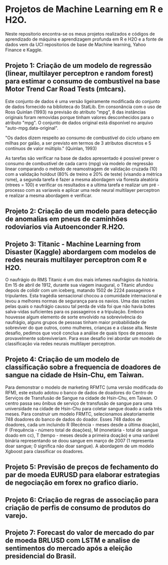 # Projetos de Machine Learning em R e H2O.

Neste repositorio encontra-se os meus projetos realizados e códigos de aprendizado de máquina e aprendizagem profunda em R e H2O e a fonte de dados vem da UCI repositorios de base de Machine learning, Yahoo Finance e Kaggle.

## Projeto 1: Criação de um modelo de regressão (linear, multilayer perceptron e random forest) para estimar o consumo de combustivel na base Motor Trend Car Road Tests (mtcars).

Este conjunto de dados é uma versão ligeiramente modificada do conjunto de dados fornecido na biblioteca do StatLib. Em consonância com o uso de Ross Quinlan (1993) na previsão do atributo "mpg", 8 das instâncias originais foram removidas porque tinham valores desconhecidos para o atributo "mpg". O conjunto de dados original está disponível no arquivo "auto-mpg.data-original".

"Os dados dizem respeito ao consumo de combustível do ciclo urbano em milhas por galão, a ser previsto em termos de 3 atributos discretos e 5 contínuos de valor múltiplo." (Quinlan, 1993)

As tarefas são verificar na base de dados apresentado é possivel prever o consumo de combustível de cada carro (mpg) via modelo de regressão linear comparando o método de reamostragem de validação cruzada (10) com a validação holdout (80% de treino e 20% de teste) (visando a métrica rsme), a segunda tarefa é fazer a mesma abordagem via floresta aleatória (ntrees = 100) e verificar os resultados e a ultima tarefa e realizar um pré - processo com as variaveis e aplicar uma rede neural multilayer perceptron e realizar a mesma abordagem e verificar.

## Projeto 2: Criação de um modelo para detecção de anomalias em pneus de caminhões rodoviarios via Autoenconder R.H2O.



## Projeto 3: Titanic - Machine Learning from Disaster (Kaggle) abordargem com modelos de redes neurais multilayer perceptron com R e H2O.

O naufrágio do RMS Titanic é um dos mais infames naufrágios da história. Em 15 de abril de 1912, durante sua viagem inaugural, o Titanic afundou depois de colidir com um iceberg, matando 1502 de 2224 passageiros e tripulantes. Esta tragédia sensacional chocou a comunidade internacional e levou a melhores normas de segurança para os navios.
Uma das razões pelas quais o naufrágio causou tal perda de vida foi que não havia botes salva-vidas suficientes para os passageiros e a tripulação. Embora houvesse algum elemento de sorte envolvido na sobrevivência do naufrágio, alguns grupos de pessoas tinham maior probabilidade de sobreviver do que outros, como mulheres, crianças e a classe alta.
Neste desafio, pedimos que você conclua a análise de quais tipos de pessoas provavelmente sobreviveriam.
Para esse desafio irei abordar um modelo de classificação via redes neurais multilayer perceptron.

## Projeto 4: Criação de um modelo de classificação sobre a frequencia de doadores de sangue na cidade de Hsin-Chu, em Taiwan.

Para demonstrar o modelo de marketing RFMTC (uma versão modificada do RFM), este estudo adotou o banco de dados de doadores do Centro de Serviços de Transfusão de Sangue na cidade de Hsin-Chu, em Taiwan. O centro passa seu ônibus de serviço de transfusão de sangue para uma universidade na cidade de Hsin-Chu para coletar sangue doado a cada três meses. Para construir um modelo FRMTC, selecionamos aleatoriamente 748 doadores do banco de dados do doador. Esses 748 dados de doadores, cada um incluindo R (Recência - meses desde a última doação), F (Frequência - número total de doações), M (monetária - total de sangue doado em cc), T (tempo - meses desde a primeira doação) e uma variável binária representando se doou sangue em março de 2007 (1 representa doar sangue; 0 significa não doar sangue).
A abordagem de um modelo Xgboost para classificar os doadores.

## Projeto 5: Previsão de preços de fechamento do par de moeda EURUSD para elaborar estrategias de negociação em forex no grafico diario.

## Projeto 6: Criação de regras de associação para criação de perfis de consumo de produtos do varejo.

## Projeto 7: Forecast do valor de mercado do par de moeda BRLUSD com LSTM e analise de sentimentos do mercado após a eleição presidencial do Brasil.
